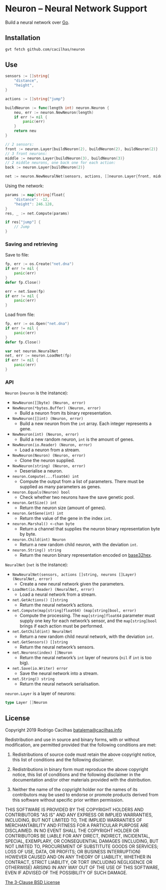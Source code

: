 [base32hex]: https://tools.ietf.org/html/rfc4648#page-10
[bsdv3]: https://opensource.org/licenses/BSD-3-Clause
[golang]: https://golang.org/

# Neuron – Neural Network Support

Build a neural network over [Go][golang].

## Installation

```sh
gvt fetch github.com/cacilhas/neuron
```

## Use

```go
sensors := []string{
	"distance",
	"height",
}

actions := []string{"jump"}

buildNeuron := func(length int) neuron.Neuron {
	neu, err := neuron.NewNeuron(length)
	if err != nil {
		panic(err)
	}
	return neu
}

// 2 sensors:
front := neuron.Layer{buildNeuron(2), buildNeuron(2), buildNeuron(2)}
// 3 front neurons:
middle := neuron.Layer{buildNeuron(3), buildNeuron(3)}
// 2 middle neurons, one back one for each action:
back := neuron.Layer{buildNeuron(2)}

net := neuron.NewNeuralNet(sensors, actions, []neuron.Layer{front, middle, back})
```

Using the network:

```go
params := map[string]float{
	"distance": -12,
	"height": 246.128,
}
res, _ := net.Compute(params)

if res["jump"] {
	// Jump
}
```

### Saving and retrieving

Save to file:

```go
fp, err := os.Create("net.dna")
if err != nil {
	panic(err)
}
defer fp.Close()

err = net.Save(fp)
if err != nil {
	panic(err)
}
```

Load from file:

```go
fp, err := os.Open("net.dna")
if err != nil {
	panic(err)
}
defer fp.Close()

var net neuron.NeuralNet
net, err := neuron.LoadNet(fp)
if err != nil {
	panic(err)
}
```

### API

`Neuron` (`neuron` is the instance):

- `NewNeuron([]byte) (Neuron, error)`
- `NewNeuron(*bytes.Buffer) (Neuron, error)`
  - Build a neuron from its binary representation.
- `NewNeuron([]int) (Neuron, error)`
  - Build a new neuron from the `int` array. Each integer represents a gene.
- `NewNeuron(int) (Neuron, error)`
  - Build a new random neuron, `int` is the amount of genes.
- `NewNeuron(io.Reader) (Neuron, error)`
  - Load a neuron from a stream.
- `NewNeuron(Neuron) (Neuron, error)`
  - Clone the neuron supplied.
- `NewNeuron(string) (Neuron, error)`
  - Deserialise a neuron.
- `neuron.Compute(...float64) int`
  - Compute the output from a list of parameters. There must be supplied as many parameters as genes.
- `neuron.Equals(Neuron) bool`
  - Check whether two neurons have the save genetic pool.
- `neuron.GetSize() int`
  - Return the neuron size (amount of genes).
- `neuron.GetGene(int) int`
  - Return the value of the gene in the index `int`.
- `neuron.Marshal() <-chan byte`
  - Return a channel that supplies the neuron binary representation byte by byte.
- `neuron.Child(int) Neuron`
  - Return a new random child neuron, with the deviation `int`.
- `neuron.String() string`
  - Return the neuron binary representation encoded on [base32hex][base32hex].

`NeuralNet` (`net` is the instance):

- `NewNeuralNet(sensors, actions []string, neurons []Layer) (NeuralNet, error)`
  - Create a new neural network given the parameters.
- `LoadNet(io.Reader) (NeuralNet, error)`
  - Load a neural network from a stream.
- `net.GetActions() []string`
  - Return the neural network’s actions.
- `net.Compute(map[string]float64) (map[string]bool, error)`
  - Compute the processing. The `map[string]float64` parameter must supply one key for each network’s sensor, and the `map[string]bool` brings if each action must be performed.
- `net.GetChild(int) NeuralNet`
  - Return a new random child neural network, with the deviation `int`.
- `net.GetSensors() []string`
  - Return the neural network’s sensors.
- `net.Neurons(index) []Neuron`
  - Return the neural network’s `int` layer of neurons (`nil` if `int` is too big).
- `net.Save(io.Writer) error`
  - Save the neural network into a stream.
- `net.String() string`
  - Return the neural network serialisation.

`neuron.Layer` is a layer of neurons:

```go
type Layer []Neuron
```

## License

Copyright 2019 Rodrigo Cacilhas <batalema@cacilhas.info>

Redistribution and use in source and binary forms, with or without modification, are permitted provided that the following conditions are met:

1. Redistributions of source code must retain the above copyright notice, this list of conditions and the following disclaimer.

2. Redistributions in binary form must reproduce the above copyright notice, this list of conditions and the following disclaimer in the documentation and/or other materials provided with the distribution.

3. Neither the name of the copyright holder nor the names of its contributors may be used to endorse or promote products derived from this software without specific prior written permission.

THIS SOFTWARE IS PROVIDED BY THE COPYRIGHT HOLDERS AND CONTRIBUTORS "AS IS" AND ANY EXPRESS OR IMPLIED WARRANTIES, INCLUDING, BUT NOT LIMITED TO, THE IMPLIED WARRANTIES OF MERCHANTABILITY AND FITNESS FOR A PARTICULAR PURPOSE ARE DISCLAIMED. IN NO EVENT SHALL THE COPYRIGHT HOLDER OR CONTRIBUTORS BE LIABLE FOR ANY DIRECT, INDIRECT, INCIDENTAL, SPECIAL, EXEMPLARY, OR CONSEQUENTIAL DAMAGES (INCLUDING, BUT NOT LIMITED TO, PROCUREMENT OF SUBSTITUTE GOODS OR SERVICES; LOSS OF USE, DATA, OR PROFITS; OR BUSINESS INTERRUPTION) HOWEVER CAUSED AND ON ANY THEORY OF LIABILITY, WHETHER IN CONTRACT, STRICT LIABILITY, OR TORT (INCLUDING NEGLIGENCE OR OTHERWISE) ARISING IN ANY WAY OUT OF THE USE OF THIS SOFTWARE, EVEN IF ADVISED OF THE POSSIBILITY OF SUCH DAMAGE.

[The 3-Clause BSD License][bsdv3]
